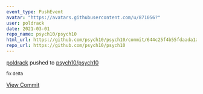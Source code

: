 ```yaml
---
event_type: PushEvent
avatar: "https://avatars.githubusercontent.com/u/871056?"
user: poldrack
date: 2021-03-01
repo_name: psych10/psych10
html_url: https://github.com/psych10/psych10/commit/644c25f4b55fdaada1a3085ae40250c6c7233894
repo_url: https://github.com/psych10/psych10
---
```


<a href='https://github.com/poldrack' target='_blank'>poldrack</a> pushed to <a href='https://github.com/psych10/psych10' target='_blank'>psych10/psych10</a>

<small>fix delta</small>

<a href='https://github.com/psych10/psych10/commit/644c25f4b55fdaada1a3085ae40250c6c7233894' target='_blank'>View Commit</a>